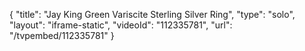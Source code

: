 {
    "title": "Jay King Green Variscite Sterling Silver Ring",
    "type": "solo",
    "layout": "iframe-static",
    "videoId": "112335781",
    "url": "\/tvpembed\/112335781"
}